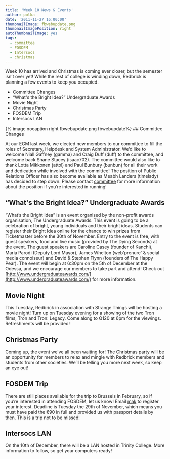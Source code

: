 ```yaml
---
title: 'Week 10 News & Events'
author: polka
date: '2011-11-27 16:00:00'
thumbnailImage: fbwebupdate.png
thumbnailImagePosition: right
autoThumbnailImage: yes
tags:
  - committee
  - FOSDEM
  - Intersocs
  - christmas
---
```

Week 10 has arrived and Christmas is coming ever closer, but the semester isn’t over yet! While the rest of college is winding down, Redbrick is planning a few events to keep you occupied.

*   Committee Changes
*   “What's the Bright Idea?” Undergraduate Awards
*   Movie Night
*   Christmas Party
*   FOSDEM Trip
*   Intersocs LAN

 <!-- more -->
{% image nocaption right fbwebupdate.png fbwebupdate%} ## Committee Changes

At our EGM last week, we elected new members to our committee to fill the roles of Secretary, Helpdesk and System Administrator. We’d like to welcome Niall Gaffney (gamma) and Craig Duff (duff) to the committee, and welcome back Shane Stacey (isaac702). The committee would also like to thank Lotta Mikkonen (attol) and Paul Bunbury (bunbun) for all their work and dedication while involved with the committee! The position of Public Relations Officer has also become available as Meabh Landers (timelady) has decided to step down. Please contact [committee](/about/contact/committee) for more information about the position if you’re interested in running!

## “What's the Bright Idea?” Undergraduate Awards

“What’s the Bright Idea” is an event organised by the non-profit awards organisation, The Undergraduate Awards. This event is going to be a celebration of bright, young individuals and their bright ideas. Students can register their Bright Idea online for the chance to win prizes from Ticketmaster before the 30th of November. Entry to the event is free, with guest speakers, food and live music (provided by The Dying Seconds) at the event. The guest speakers are Caroline Casey (founder of Kanchi), Maria Parodi (Deputy Lord Mayor), James Whelton (web'prenure' & social media connoiseur) and David & Stephen Flynn (founders of The Happy Pear). The event will begin at 6:30pm on the 5th of December at the Odessa, and we encourage our members to take part and attend! Check out [http://www.undergraduateawards.com/](http://www.undergraduateawards.com/) for more information.

## Movie Night

This Tuesday, Redbrick in association with Strange Things will be hosting a movie night! Turn up on Tuesday evening for a showing of the two Tron films, Tron and Tron: Legacy. Come along to Q120 at 6pm for the viewings. Refreshments will be provided!

## Christmas Party

Coming up, the event we’ve all been waiting for! The Christmas party will be an opportunity for members to relax and mingle with Redbrick members and students from other societies. We’ll be telling you more next week, so keep an eye out!

## FOSDEM Trip

There are still places available for the trip to Brussels in February, so if you’re interested in attending FOSDEM, let us know! Email [mak](/about/contact/mak) to register your interest. Deadline is Tuesday the 29th of November, which means you must have paid the €90 in full and provided us with passport details by then. This is a trip not to be missed!

## Intersocs LAN

On the 10th of December, there will be a LAN hosted in Trinity College. More information to follow, so get your computers ready!
